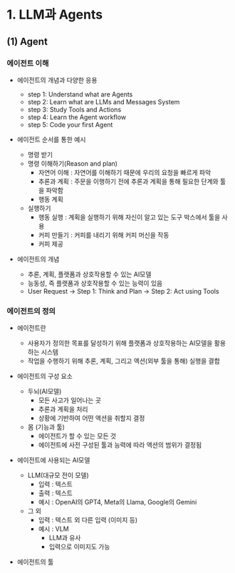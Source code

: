 # 1. LLM과 Agents
## (1) Agent
### 에이전트 이해
- 에이전트의 개념과 다양한 응용
  - step 1: Understand what are Agents
  - step 2: Learn what are LLMs and Messages System
  - step 3: Study Tools and Actions
  - step 4: Learn the Agent workflow
  - step 5: Code your first Agent

- 에이전트 순서를 통한 예시
  - 명령 받기
  - 명령 이해하기(Reason and plan)
    - 자연어 이해 : 자연어를 이해하기 때문에 우리의 요청을 빠르게 파악
    - 추론과 계획 : 주문을 이행하기 전에 추론과 계획을 통해 필요한 단계와 툴을 파악함
    - 행동 계획
  - 실행하기
    - 행동 실행 : 계획을 실행하기 위해 자신이 알고 있는 도구 박스에서 툴을 사용
    - 커피 만들기 : 커피를 내리기 위해 커피 머신을 작동
    - 커피 제공
   
- 에이전트의 개념
  - 추론, 계획, 플랫폼과 상호작용할 수 있는 AI모델
  - 능동성, 즉 플랫폼과 상호작용할 수 있는 능력이 있음
  - User Request -> Step 1: Think and Plan -> Step 2: Act using Tools
 
### 에이전트의 정의
- 에이전트란
  - 사용자가 정의한 목표를 달성하기 위해 플랫폼과 상호작용하는 AI모델을 활용하는 시스템
  - 작업을 수행하기 위해 추론, 계획, 그리고 액션(외부 툴을 통해) 실행을 결합
- 에이전트의 구성 요소
  - 두뇌(AI모델)
    - 모든 사고가 일어나는 곳
    - 추론과 계획을 처리
    - 상황에 기반하여 어떤 액션을 취할지 결정
  - 몸 (기능과 툴)
    - 에이전트가 할 수 있는 모든 것
    - 에이전트에 사전 구성된 툴과 능력에 따라 액션의 범위가 결정됨

- 에이전트에 사용되는 AI모델
  - LLM(대규모 전이 모델)
    - 입력 : 텍스트
    - 출력 : 텍스트
    - 예시 : OpenAI의 GPT4, Meta의 Llama, Google의 Gemini
  - 그 외
    - 입력 : 텍스트 외 다른 입력 (이미지 등)
    - 예시 : VLM
      - LLM과 유사
      - 입력으로 이미지도 가능


- 에이전트의 툴
